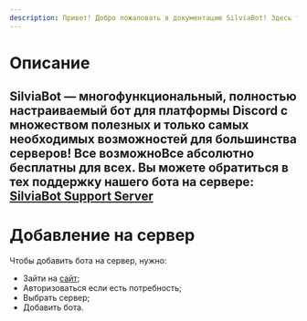 ```yaml
---
description: Привет! Добрo пожaловать в документацию SilviaBot! Здесь ты найдешь много полезной информации о нашем проекте, ответы на часто задаваемые вопросы и многое другое. Воспользуйся главным меню и поиском!
---
```


# Описание

SilviaBot — многофункциональный, полностью настраиваемый бот для платформы Discord с множеством полезных и только самых необходимых возможностей для большинства серверов! Все возможноВсе абсолютно бесплатны для всех. Вы можете обратиться в тех поддержку нашего бота на сервере:  [SilviaBot Support Server](https://discord.silviabot.xyz/)
---

# Добавление на сервер
Чтобы добавить бота на сервер, нужно:

- Зайти на [сайт](https://discord.com/api/oauth2/authorize?client_id=857024383985254441&permissions=8&redirect_uri=https%3A%2F%2Fsilviabot.xyz&response_type=code&scope=bot%20identify%20applications.commands);
- Авторизоваться если есть потребность;
- Выбрать сервер;
- Добавить бота.